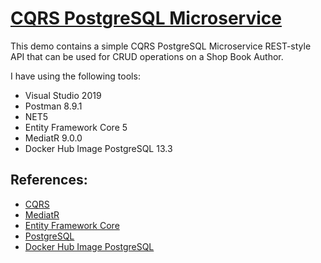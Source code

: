 # [CQRS PostgreSQL Microservice](https://github.com/eduflornet/NET5-Shop-Services)

This demo contains a simple CQRS PostgreSQL Microservice REST-style API that can be used for CRUD operations on a Shop Book Author.

I have using the following tools:

- Visual Studio 2019 
- Postman 8.9.1
- NET5
- Entity Framework Core 5
- MediatR 9.0.0
- Docker Hub Image PostgreSQL 13.3
  
## References:
- [CQRS](https://martinfowler.com/bliki/CQRS.html)
- [MediatR](https://github.com/jbogard/MediatR)
- [Entity Framework Core](https://docs.microsoft.com/en-us/ef/)
- [PostgreSQL](https://www.postgresql.org/)
- [Docker Hub Image PostgreSQL](https://hub.docker.com/_/postgres)